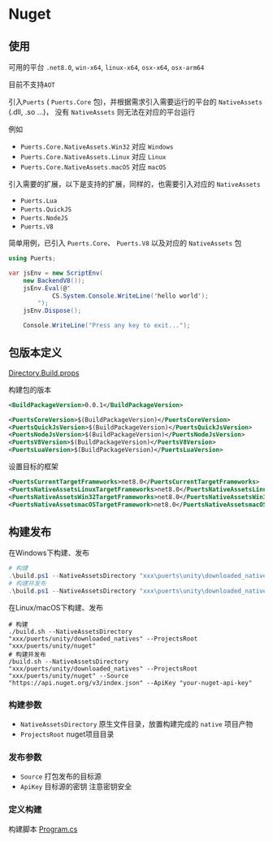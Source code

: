 # Nuget

## 使用

可用的平台 `.net8.0`, `win-x64`, `linux-x64`, `osx-x64`, `osx-arm64`

目前不支持`AOT`

引入`Puerts` ( `Puerts.Core` 包)，并根据需求引入需要运行的平台的 `NativeAssets` (.dll, .so ...)，
没有 `NativeAssets` 则无法在对应的平台运行

例如

* `Puerts.Core.NativeAssets.Win32` 对应 `Windows`
* `Puerts.Core.NativeAssets.Linux` 对应 `Linux`
* `Puerts.Core.NativeAssets.macOS` 对应 `macOS`

引入需要的扩展，以下是支持的扩展，同样的，也需要引入对应的 `NativeAssets`

* `Puerts.Lua`
* `Puerts.QuickJS`
* `Puerts.NodeJS`
* `Puerts.V8`

简单用例，已引入 `Puerts.Core`、 `Puerts.V8` 以及对应的 `NativeAssets` 包

```csharp
using Puerts;

var jsEnv = new ScriptEnv(
    new BackendV8());
    jsEnv.Eval(@"
            CS.System.Console.WriteLine('hello world');
        ");
    jsEnv.Dispose();

    Console.WriteLine("Press any key to exit...");
```

## 包版本定义

[Directory.Build.props](Directory.Build.props)

构建包的版本

```xml
<BuildPackageVersion>0.0.1</BuildPackageVersion>

<PuertsCoreVersion>$(BuildPackageVersion)</PuertsCoreVersion>
<PuertsQuickJsVersion>$(BuildPackageVersion)</PuertsQuickJsVersion>
<PuertsNodeJsVersion>$(BuildPackageVersion)</PuertsNodeJsVersion>
<PuertsV8Version>$(BuildPackageVersion)</PuertsV8Version>
<PuertsLuaVersion>$(BuildPackageVersion)</PuertsLuaVersion>
```

设置目标的框架

```xml
<PuertsCurrentTargetFrameworks>net8.0</PuertsCurrentTargetFrameworks>
<PuertsNativeAssetsLinuxTargetFrameworks>net8.0</PuertsNativeAssetsLinuxTargetFrameworks>
<PuertsNativeAssetsWin32TargetFrameworks>net8.0</PuertsNativeAssetsWin32TargetFrameworks>
<PuertsNativeAssetsmacOSTargetFramework>net8.0</PuertsNativeAssetsmacOSTargetFramework>
```

## 构建发布

在Windows下构建、发布

```powershell
# 构建
.\build.ps1 --NativeAssetsDirectory "xxx\puerts\unity\downloaded_natives" --ProjectsRoot "xxx\puerts\unity\nuget"
# 构建并发布
.\build.ps1 --NativeAssetsDirectory "xxx\puerts\unity\downloaded_natives" --ProjectsRoot "xxx\puerts\unity\nuget" --Source "https://api.nuget.org/v3/index.json" --ApiKey "your-nuget-api-key"

```

在Linux/macOS下构建、发布

```shell
# 构建
./build.sh --NativeAssetsDirectory "xxx/puerts/unity/downloaded_natives" --ProjectsRoot "xxx/puerts/unity/nuget"
# 构建并发布
/build.sh --NativeAssetsDirectory "xxx/puerts/unity/downloaded_natives" --ProjectsRoot "xxx/puerts/unity/nuget" --Source "https://api.nuget.org/v3/index.json" --ApiKey "your-nuget-api-key"
```

### 构建参数

* `NativeAssetsDirectory` 原生文件目录，放置构建完成的 `native` 项目产物
* `ProjectsRoot` nuget项目目录

### 发布参数

* `Source` 打包发布的目标源
* `ApiKey` 目标源的密钥 注意密钥安全

### 定义构建

构建脚本 [Program.cs](build/Program.cs)
